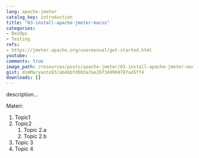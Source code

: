```yaml
---
lang: apache-jmeter
catalog_key: introduction
title: "03-install-apache-jmeter-macos"
categories:
- DevOps
- Testing
refs: 
- https://jmeter.apache.org/usermanual/get-started.html
youtube: 
comments: true
image_path: /resources/posts/apache-jmeter/03-install-apache-jmeter-macos
gist: dimMaryanto93/ab4bbfd903a7ae297349960787a45ff4
downloads: []
---
```



description...

<!--more-->

Materi: 

1. Topic1
2. Topic2
    1. Topic 2.a
    2. Topic 2.b
3. Topic 3
4. Topic 4